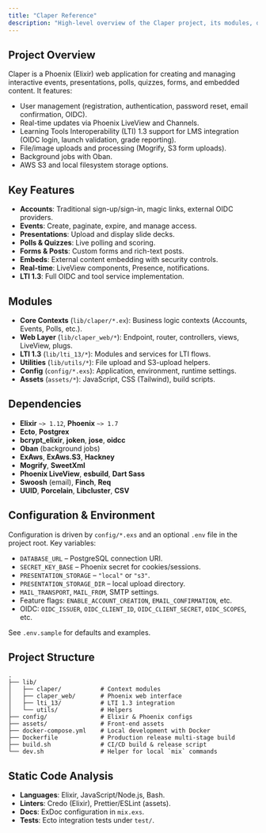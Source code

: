 ```yaml
---
title: "Claper Reference"
description: "High-level overview of the Claper project, its modules, dependencies, and configuration."
---
```


## Project Overview

Claper is a Phoenix (Elixir) web application for creating and managing interactive events, presentations, polls, quizzes, forms, and embedded content. It features:

- User management (registration, authentication, password reset, email confirmation, OIDC).
- Real-time updates via Phoenix LiveView and Channels.
- Learning Tools Interoperability (LTI) 1.3 support for LMS integration (OIDC login, launch validation, grade reporting).
- File/image uploads and processing (Mogrify, S3 form uploads).
- Background jobs with Oban.
- AWS S3 and local filesystem storage options.

## Key Features

- **Accounts**: Traditional sign-up/sign-in, magic links, external OIDC providers.
- **Events**: Create, paginate, expire, and manage access.
- **Presentations**: Upload and display slide decks.
- **Polls & Quizzes**: Live polling and scoring.
- **Forms & Posts**: Custom forms and rich-text posts.
- **Embeds**: External content embedding with security controls.
- **Real-time**: LiveView components, Presence, notifications.
- **LTI 1.3**: Full OIDC and tool service implementation.

## Modules

- **Core Contexts** (`lib/claper/*.ex`): Business logic contexts (Accounts, Events, Polls, etc.).
- **Web Layer** (`lib/claper_web/*`): Endpoint, router, controllers, views, LiveView, plugs.
- **LTI 1.3** (`lib/lti_13/*`): Modules and services for LTI flows.
- **Utilities** (`lib/utils/*`): File upload and S3-upload helpers.
- **Config** (`config/*.exs`): Application, environment, runtime settings.
- **Assets** (`assets/*`): JavaScript, CSS (Tailwind), build scripts.

## Dependencies

- **Elixir** `~> 1.12`, **Phoenix** `~> 1.7`
- **Ecto**, **Postgrex**
- **bcrypt_elixir**, **joken**, **jose**, **oidcc**
- **Oban** (background jobs)
- **ExAws**, **ExAws.S3**, **Hackney**
- **Mogrify**, **SweetXml**
- **Phoenix LiveView**, **esbuild**, **Dart Sass**
- **Swoosh** (email), **Finch**, **Req**
- **UUID**, **Porcelain**, **Libcluster**, **CSV**

## Configuration & Environment

Configuration is driven by `config/*.exs` and an optional `.env` file in the project root. Key variables:

- `DATABASE_URL` – PostgreSQL connection URI.
- `SECRET_KEY_BASE` – Phoenix secret for cookies/sessions.
- `PRESENTATION_STORAGE` – `"local"` or `"s3"`.
- `PRESENTATION_STORAGE_DIR` – local upload directory.
- `MAIL_TRANSPORT`, `MAIL_FROM`, SMTP settings.
- Feature flags: `ENABLE_ACCOUNT_CREATION`, `EMAIL_CONFIRMATION`, etc.
- OIDC: `OIDC_ISSUER`, `OIDC_CLIENT_ID`, `OIDC_CLIENT_SECRET`, `OIDC_SCOPES`, etc.

See `.env.sample` for defaults and examples.

## Project Structure

```
. 
├── lib/
│   ├── claper/           # Context modules
│   ├── claper_web/       # Phoenix web interface
│   ├── lti_13/           # LTI 1.3 integration
│   └── utils/            # Helpers
├── config/               # Elixir & Phoenix configs
├── assets/               # Front-end assets
├── docker-compose.yml    # Local development with Docker
├── Dockerfile            # Production release multi-stage build
├── build.sh              # CI/CD build & release script
└── dev.sh                # Helper for local `mix` commands
```

## Static Code Analysis

- **Languages**: Elixir, JavaScript/Node.js, Bash.
- **Linters**: Credo (Elixir), Prettier/ESLint (assets).
- **Docs**: ExDoc configuration in `mix.exs`.
- **Tests**: Ecto integration tests under `test/`.